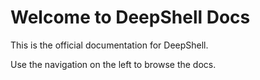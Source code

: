 # Welcome to DeepShell Docs

This is the official documentation for DeepShell.

Use the navigation on the left to browse the docs.
